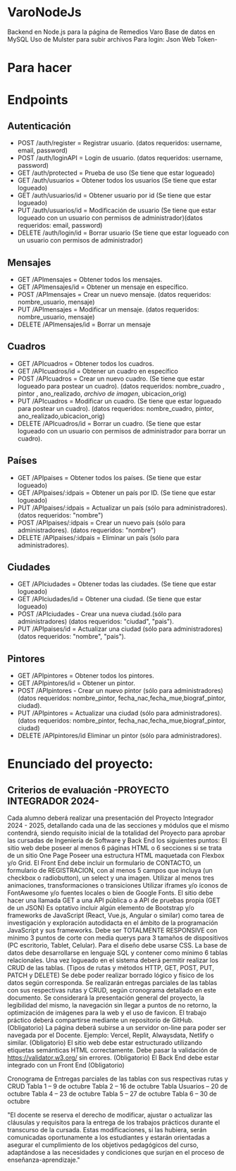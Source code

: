 # VaroNodeJs
Backend en Node.js para la página de Remedios Varo
Base de datos en MySQL
Uso de Mulster para subir archivos
Para login: Json Web Token-

# Para hacer

# Endpoints
## Autenticación
- POST /auth/register = Registrar usuario. (datos requeridos: username, email, password)
- POST /auth/loginAPI = Login de usuario. (datos requeridos: username, password)
- GET /auth/protected = Prueba de uso (Se tiene que estar logueado)
- GET /auth/usuarios = Obtener todos los usuarios (Se tiene que estar logueado)
- GET /auth/usuarios/id = Obtener usuario por id (Se tiene que estar logueado)
- PUT /auth/usuarios/id = Modificación de usuario (Se tiene que estar logueado con un usuario con permisos de administrador)(datos requeridos: email, password)
- DELETE /auth/login/id = Borrar usuario (Se tiene que estar logueado con un usuario con permisos de administrador)

## Mensajes
- GET /APImensajes = Obtener todos los mensajes.
- GET /APImensajes/id = Obtener un mensaje en específico.
- POST /APImensajes = Crear un nuevo mensaje. (datos requeridos: nombre_usuario, mensaje)
- PUT /APImensajes = Modificar un mensaje. (datos requeridos: nombre_usuario, mensaje)
- DELETE /APImensajes/id = Borrar un mensaje

## Cuadros
- GET /APIcuadros = Obtener todos los cuadros.
- GET /APIcuadros/id = Obtener un cuadro en específico
- POST /APIcuadros = Crear un nuevo cuadro. (Se tiene que estar logueado para postear un cuadro). (datos requeridos: nombre_cuadro , pintor , ano_realizado, *archivo de imagen*, ubicacion_orig)
- PUT /APIcuadros = Modificar un cuadro. (Se tiene que estar logueado para postear un cuadro). (datos requeridos: nombre_cuadro, pintor, ano_realizado,ubicacion_orig)
- DELETE /APIcuadros/id = Borrar un cuadro. (Se tiene que estar logueado con un usuario con permisos de administrador para borrar un cuadro).

## Países
- GET /APIpaises = Obtener todos los países. (Se tiene que estar logueado)
- GET /APIpaises/:idpais = Obtener un país por ID. (Se tiene que estar logueado)
- PUT /APIpaises/:idpais = Actualizar un país (sólo para administradores). (datos requeridos: "nombre")
- POST /APIpaises/:idpais = Crear un nuevo país (sólo para administradores). (datos requeridos: "nombre")
- DELETE /APIpaises/:idpais = Eliminar un país (sólo para administradores).

## Ciudades
- GET /APIciudades = Obtener todas las ciudades. (Se tiene que estar logueado)
- GET /APIciudades/id = Obtener una ciudad. (Se tiene que estar logueado)
- POST /APIciudades - Crear una nueva ciudad.(sólo para administradores) (datos requeridos: "ciudad", "pais").
- PUT /APIpaises/id = Actualizar una ciudad (sólo para administradores) (datos requeridos: "nombre", "pais").

## Pintores
- GET /APIpintores = Obtener todos los pintores.
- GET /APIpintores/id = Obtener un pintor.
- POST /APIpintores - Crear un nuevo pintor (sólo para administradores) (datos requeridos: nombre_pintor, fecha_nac,fecha_mue,biograf_pintor, ciudad).
- PUT /APIpintores = Actualizar una ciudad (sólo para administradores).(datos requeridos: nombre_pintor, fecha_nac,fecha_mue,biograf_pintor, ciudad)
- DELETE /APIpintores/id  Eliminar un pintor (sólo para administradores).


# Enunciado del proyecto:

## Criterios de evaluación -PROYECTO INTEGRADOR 2024-
Cada alumno deberá realizar una presentación del Proyecto Integrador 2024 - 2025, detallando cada una de
las secciones y módulos que el mismo contendrá, siendo requisito inicial de la totalidad del Proyecto
para aprobar las cursadas de Ingeniería de Software y Back End los siguientes puntos:
El sitio web debe poseer al menos 6 páginas HTML o 6 secciones si se trata de un sitio One Page
Poseer una estructura HTML maquetada con Flexbox y/o Grid.
El Front End debe incluir un formulario de CONTACTO, un formulario de REGISTRACION, con al menos 5 campos
que incluya (un checkbox o radiobutton), un select y una imagen.
Utilizar al menos tres animaciones, transformaciones o transiciones
Utilizar iframes y/o íconos de FontAwesome y/o fuentes locales o bien de Google Fonts.
El sitio debe hacer una llamada GET a una API pública o a API de pruebas propia (GET de un JSON)
Es optativo incluir algún elemento de Bootstrap y/o frameworks de JavaScript (React, Vue.js, Angular o
similar) como tarea de investigación y exploración autodidacta en el ámbito de la programación JavaScript
y sus frameworks.
Debe ser TOTALMENTE RESPONSIVE con mínimo 3 puntos de corte con media querys para 3 tamaños de dispositivos
(PC escritorio, Tablet, Celular). Para el diseño debe usarse CSS.
La base de datos debe desarrollarse en lenguaje SQL y contener como mínimo 6 tablas relacionales.
Una vez logueado en el sistema deberá permitir realizar los CRUD de las tablas. (Tipos de rutas
y métodos HTTP, GET, POST, PUT, PATCH y DELETE)
Se debe poder realizar borrado lógico y físico de los datos según corresponda.
Se realizarán entregas parciales de las tablas con sus respectivas rutas y CRUD, según cronograma
detallado en este documento.
Se considerará la presentación general del proyecto, la legibilidad del mismo, la navegación sin llegar
a puntos de no retorno, la optimización de imágenes para la web y el uso de favicon.
El trabajo práctico deberá compartirse mediante un repositorio de GitHub. (Obligatorio)
La página deberá subirse a un servidor on-line para poder ser navegada por el Docente. Ejemplo: Vercel,
Replit, Alwaysdata, Netlify o similar. (Obligatorio)
El sitio web debe estar estructurado utilizando etiquetas semánticas HTML correctamente. Debe pasar la
validación de https://validator.w3.org/ sin errores. (Obligatorio)
El Back End debe estar integrado con un Front End (Obligatorio)

Cronograma de Entregas parciales de las tablas con sus respectivas rutas y CRUD
Tabla 1 – 9 de octubre
Tabla 2 – 16 de octubre
Tabla Usuarios – 20 de octubre
Tabla 4 – 23 de octubre
Tabla 5 – 27 de octubre
Tabla 6 – 30 de octubre

"El docente se reserva el derecho de modificar, ajustar o actualizar las cláusulas y requisitos para la
entrega de los trabajos prácticos durante el transcurso de la cursada. Estas modificaciones, si las
hubiera, serán comunicadas oportunamente a los estudiantes y estarán orientadas a asegurar el
cumplimiento de los objetivos pedagógicos del curso, adaptándose a las necesidades y condiciones que
surjan en el proceso de enseñanza-aprendizaje."
